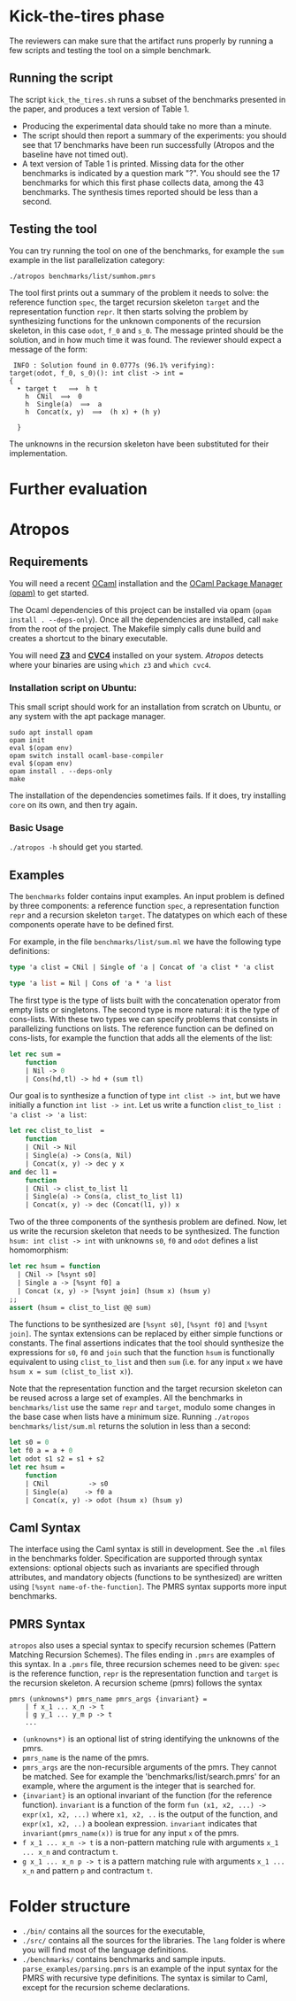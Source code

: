 # Kick-the-tires phase

The reviewers can make sure that the artifact runs properly by running a few scripts and testing the tool on
a simple benchmark.

## Running the script
The script `kick_the_tires.sh` runs a subset of the benchmarks presented in the paper, and produces a text
version of Table 1.
- Producing the experimental data should take no more than a minute.
- The script should then report a summary of the experiments: you should see that 17 benchmarks have been run successfully (Atropos and the baseline have not timed out).
- A text version of Table 1 is printed. Missing data for the other benchmarks is indicated by a question mark "?". You should see the 17 benchmarks for which this first phase collects data, among the 43 benchmarks. The synthesis times reported should be less than a second.

## Testing the tool

You can try running the tool on one of the benchmarks, for example the `sum` example in the list parallelization category:
```
./atropos benchmarks/list/sumhom.pmrs
```
The tool first prints out a summary of the problem it needs to solve: the reference function `spec`, the target recursion skeleton `target` and the representation function `repr`. It then starts solving the problem by synthesizing functions for the unknown components of the recursion skeleton, in this case `odot`, `f_0` and `s_0`.
The message printed should be the solution, and in how much time it was found.
The reviewer should expect a message of the form:
```
 INFO : Solution found in 0.0777s (96.1% verifying):
target⟨odot, f_0, s_0⟩(): int clist -> int =
{
  ‣ target t   ⟹  h t
    h  CNil  ⟹  0
    h  Single(a)  ⟹  a
    h  Concat(x, y)  ⟹  (h x) + (h y)

  }
```
The unknowns in the recursion skeleton have been substituted for their implementation.

# Further evaluation


# Atropos

## Requirements
You will need a recent [OCaml](https://ocaml.org/releases/4.11.1.html) installation and the [OCaml Package Manager (opam)](https://opam.ocaml.org) to get started.

The Ocaml dependencies of this project can be installed via opam (```opam install . --deps-only```).
Once all the dependencies are installed, call ```make``` from the root of the project. The Makefile simply calls dune build and creates a shortcut to the binary executable.

You will need [**Z3**](https://github.com/Z3Prover/z3) and [**CVC4**](https://cvc4.github.io) installed on your system. *Atropos* detects where your binaries are using `which z3` and `which cvc4`.

### Installation script on Ubuntu:
This small script should work for an installation from scratch on Ubuntu, or any system with the apt package manager.
```
sudo apt install opam
opam init
eval $(opam env)
opam switch install ocaml-base-compiler
eval $(opam env)
opam install . --deps-only
make
```
The installation of the dependencies sometimes fails. If it does, try installing `core` on its own, and then try again.

### Basic Usage
`./atropos -h` should get you started.

## Examples
The `benchmarks` folder contains input examples. An input problem is defined by three components: a reference function `spec`, a representation function `repr` and a recursion skeleton `target`.
The datatypes on which each of these components operate have to be defined first.

For example, in the file `benchmarks/list/sum.ml` we have the following type definitions:
```ocaml
type 'a clist = CNil | Single of 'a | Concat of 'a clist * 'a clist

type 'a list = Nil | Cons of 'a * 'a list
```
The first type is the type of lists built with the concatenation operator from empty lists or singletons. The second type is more natural: it is the type of cons-lists. With these two types we can specify problems that consists in parallelizing functions on lists. The reference function can be defined on cons-lists, for example the function that adds all the elements of the list:
```ocaml
let rec sum =
    function
    | Nil -> 0
    | Cons(hd,tl) -> hd + (sum tl)
```
Our goal is to synthesize a function of type `int clist -> int`, but we have initially a function `int list -> int`. Let us write a function `clist_to_list : 'a clist -> 'a list`:
```ocaml
let rec clist_to_list  =
    function
    | CNil -> Nil
    | Single(a) -> Cons(a, Nil)
    | Concat(x, y) -> dec y x
and dec l1 =
    function
    | CNil -> clist_to_list l1
    | Single(a) -> Cons(a, clist_to_list l1)
    | Concat(x, y) -> dec (Concat(l1, y)) x
```
Two of the three components of the synthesis problem are defined. Now, let us write the recursion skeleton that needs to be synthesized. The function `hsum: int clist -> int` with unknowns `s0`, `f0` and `odot` defines a list homomorphism:
```ocaml
let rec hsum = function
  | CNil -> [%synt s0]
  | Single a -> [%synt f0] a
  | Concat (x, y) -> [%synt join] (hsum x) (hsum y)
;;
assert (hsum = clist_to_list @@ sum)
```
The functions to be synthesized are `[%synt s0]`, `[%synt f0]` and `[%synt join]`. The syntax extensions can be replaced by either simple functions or constants.
The final assertions indicates that the tool should synthesize the expressions for `s0`, `f0` and `join` such that the function `hsum` is functionally equivalent to using `clist_to_list` and then `sum` (i.e. for any input `x` we have `hsum x = sum (clist_to_list x)`).

Note that the representation function and the target recursion skeleton can be reused across a large set of examples. All the benchmarks in `benchmarks/list` use the same `repr` and `target`, modulo some changes in the base case when lists have a minimum size.
Running `./atropos benchmarks/list/sum.ml` returns the solution in less than a second:
```ocaml
let s0 = 0
let f0 a = a + 0
let odot s1 s2 = s1 + s2
let rec hsum =
    function
    | CNil          -> s0
    | Single(a)    -> f0 a
    | Concat(x, y) -> odot (hsum x) (hsum y)
```

## Caml Syntax

The interface using the Caml syntax is still in development. See the `.ml` files in the benchmarks folder. Specification are supported through syntax extensions: optional objects such as invariants are specified through attributes, and mandatory objects (functions to be synthesized) are written using `[%synt name-of-the-function]`.
The PMRS syntax supports more input benchmarks.

## PMRS Syntax
`atropos` also uses a special syntax to specify recursion schemes (Pattern Matching Recursion Schemes). The files ending in `.pmrs` are examples of this syntax. In a `.pmrs` file, three recursion schemes need to be given: `spec` is the reference function, `repr` is the representation function and `target` is the recursion skeleton.
A recursion scheme (pmrs) follows the syntax
```
pmrs (unknowns*) pmrs_name pmrs_args {invariant} =
    | f x_1 ... x_n -> t
    | g y_1 ... y_m p -> t
    ...
```
- `(unknowns*)` is an optional list of string identifying the unknowns of the pmrs.
- `pmrs_name` is the name of the pmrs.
- `pmrs_args` are the non-recursible arguments of the pmrs. They cannot be matched. See for example the 'benchmarks/list/search.pmrs' for an example, where the argument is the integer that is searched for.
- `{invariant}` is an optional invariant of the function (for the reference function). `invariant` is a function of the form `fun (x1, x2, ...) -> expr(x1, x2, ...)` where `x1, x2, ..` is the output of the function, and `expr(x1, x2, ..)` a boolean expression. `invariant` indicates that `invariant(pmrs_name(x))` is true for any input `x` of the pmrs.
- `f x_1 ... x_n -> t` is a non-pattern matching rule with arguments `x_1 ... x_n` and contractum `t`.
- `g x_1 ... x_n p -> t` is a pattern matching rule with arguments `x_1 ... x_n` and pattern `p` and contractum `t`.



# Folder structure

- `./bin/` contains all the sources for the executable,
- `./src/` contains all the sources for the libraries. The `lang` folder is where you will find most of the language definitions.
- `./benchmarks/` contains benchmarks and sample inputs. `parse_examples/parsing.pmrs` is an example of the input syntax for the PMRS with recursive type definitions. The syntax is similar to Caml, except for the recursion scheme declarations.

